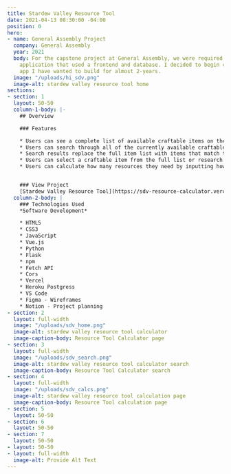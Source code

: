 ```yaml
---
title: Stardew Valley Resource Tool
date: 2021-04-13 08:30:00 -04:00
position: 0
hero:
- name: General Assembly Project
  company: General Assembly
  year: 2021
  body: For the capstone project at General Assembly, we were required to make an
    application that used a frontend and database. I decided to begin creating an
    app I have wanted to build for almost 2-years.
  image: "/uploads/hi_sdv.png"
  image-alt: stardew valley resource tool home
sections:
- section: 1
  layout: 50-50
  column-1-body: |-
    ## Overview

    ### Features

    * Users can see a complete list of available craftable items on the Calculator page
    * Users can search through all of the currently available craftable items to find a keyword match. In v1, search is limited to item name matches
    * Search results replace the full item list with items that match the keyword typed
    * Users can select a craftable item from the full list or research results list to view item details
    * Users can calculate how many resources they need by inputting how many of the craftable items they would like to make. Calculations are automatic


    ### View Project
    [Stardew Valley Resource Tool](https://sdv-resource-calculator.vercel.app/) - [GitHub](https://github.com/kirstengreen/sdv-resource-calculator)
  column-2-body: |
    ### Technologies Used
    *Software Development*

    * HTML5
    * CSS3
    * JavaScript
    * Vue.js
    * Python
    * Flask
    * npm
    * Fetch API
    * Cors
    * Vercel
    * Heroku Postgress
    * VS Code
    * Figma - Wireframes
    * Notion - Project planning
- section: 2
  layout: full-width
  image: "/uploads/sdv_home.png"
  image-alt: stardew valley resource tool calculator
  image-caption-body: Resource Tool Calculator page
- section: 3
  layout: full-width
  image: "/uploads/sdv_search.png"
  image-alt: stardew valley resource tool calculator search
  image-caption-body: Resource Tool Calculator search
- section: 4
  layout: full-width
  image: "/uploads/sdv_calcs.png"
  image-alt: stardew valley resource tool calculation page
  image-caption-body: Resource Tool calculation page
- section: 5
  layout: 50-50
- section: 6
  layout: 50-50
- section: 7
  layout: 50-50
- layout: 50-50
- layout: full-width
  image-alt: Provide Alt Text
---
```


